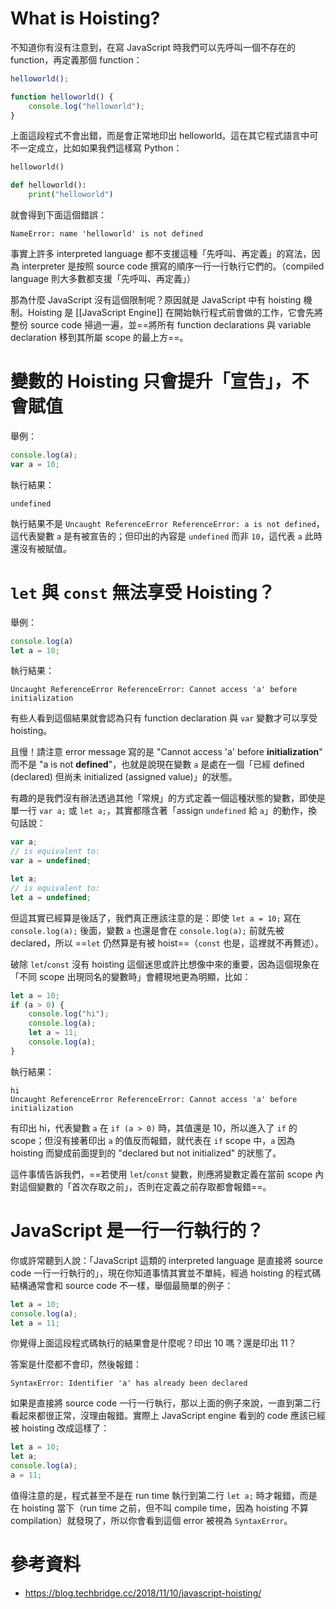 # What is Hoisting?

不知道你有沒有注意到，在寫 JavaScript 時我們可以先呼叫一個不存在的 function，再定義那個 function：

```JavaScript
helloworld();

function helloworld() {
    console.log("helloworld");
}
```

上面這段程式不會出錯，而是會正常地印出 helloworld。這在其它程式語言中可不一定成立，比如如果我們這樣寫 Python：

```Python
helloworld()

def helloworld():
    print("helloworld")
```

就會得到下面這個錯誤：

```plaintext
NameError: name 'helloworld' is not defined
```

事實上許多 interpreted language 都不支援這種「先呼叫、再定義」的寫法，因為 interpreter 是按照 source code 撰寫的順序一行一行執行它們的。（compiled language 則大多數都支援「先呼叫、再定義」）

那為什麼 JavaScript 沒有這個限制呢？原因就是 JavaScript 中有 hoisting 機制。Hoisting 是 [[JavaScript Engine]] 在開始執行程式前會做的工作，它會先將整份 source code 掃過一遍，並==將所有 function declarations 與 variable declaration 移到其所屬 scope 的最上方==。

# 變數的 Hoisting 只會提升「宣告」，不會賦值

舉例：

```JavaScript
console.log(a);
var a = 10;
```

執行結果：

```plaintext
undefined
```

執行結果不是 `Uncaught ReferenceError ReferenceError: a is not defined`，這代表變數 `a` 是有被宣告的；但印出的內容是 `undefined` 而非 `10`，這代表 `a` 此時還沒有被賦值。

# `let` 與 `const` 無法享受 Hoisting？

舉例：

```JavaScript
console.log(a)
let a = 10;
```

執行結果：

```plaintext
Uncaught ReferenceError ReferenceError: Cannot access 'a' before initialization
```

有些人看到這個結果就會認為只有 function declaration 與 `var` 變數才可以享受 hoisting。

且慢！請注意 error message 寫的是 "Cannot access 'a' before **initialization**" 而不是 "a is not **defined**"，也就是說現在變數 `a` 是處在一個「已經 defined (declared) 但尚未 initialized (assigned value)」的狀態。

有趣的是我們沒有辦法透過其他「常規」的方式定義一個這種狀態的變數，即使是單一行 `var a;` 或 `let a;`，其實都隱含著「assign `undefined` 給 `a`」的動作，換句話說：

```JavaScript
var a;
// is equivalent to:
var a = undefined;

let a;
// is equivalent to:
let a = undefined;
```

但這其實已經算是後話了，我們真正應該注意的是：即使 `let a = 10;` 寫在 `console.log(a);` 後面，變數 `a` 也還是會在 `console.log(a);` 前就先被 declared，所以 ==`let` 仍然算是有被 hoist==（`const` 也是，這裡就不再贅述）。

破除 `let`/`const` 沒有 hoisting 這個迷思或許比想像中來的重要，因為這個現象在「不同 scope 出現同名的變數時」會體現地更為明顯，比如：

```JavaScript
let a = 10;
if (a > 0) {
    console.log("hi");
    console.log(a);
    let a = 11;
    console.log(a);
}
```

執行結果：

```plaintext
hi
Uncaught ReferenceError ReferenceError: Cannot access 'a' before initialization
```

有印出 hi，代表變數 `a` 在 `if (a > 0)` 時，其值還是 10，所以進入了 `if` 的 scope；但沒有接著印出 `a` 的值反而報錯，就代表在 `if` scope 中，`a` 因為 hoisting 而變成前面提到的 "declared but not initialized" 的狀態了。

這件事情告訴我們，==若使用 `let`/`const` 變數，則應將變數定義在當前 scope 內對這個變數的「首次存取之前」，否則在定義之前存取都會報錯==。

# JavaScript 是一行一行執行的？

你或許常聽到人說：「JavaScript 這類的 interpreted language 是直接將 source code 一行一行執行的」，現在你知道事情其實並不單純，經過 hoisting 的程式碼結構通常會和 source code 不一樣，舉個最簡單的例子：

```JavaScript
let a = 10;
console.log(a);
let a = 11;
```

你覺得上面這段程式碼執行的結果會是什麼呢？印出 10 嗎？還是印出 11？

答案是什麼都不會印，然後報錯：

```plaintext
SyntaxError: Identifier 'a' has already been declared
```

如果是直接將 source code 一行一行執行，那以上面的例子來說，一直到第二行看起來都很正常，沒理由報錯。實際上 JavaScript engine 看到的 code 應該已經被 hoisting 改成這樣了：

```JavaScript
let a = 10;
let a;
console.log(a);
a = 11;
```

值得注意的是，程式甚至不是在 run time 執行到第二行 `let a;` 時才報錯，而是在 hoisting 當下（run time 之前，但不叫 compile time，因為 hoisting 不算 compilation）就發現了，所以你會看到這個 error 被視為 `SyntaxError`。

# 參考資料

- <https://blog.techbridge.cc/2018/11/10/javascript-hoisting/>
